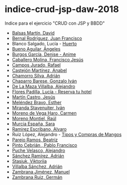 
# indice-crud-jsp-daw-2018
Indice para el ejercicio "CRUD con JSP y BBDD"

* [Balsas Martín, David](https://github.com/davidbalsasmartin/CRUD)
* [Bernal Rodríguez, Juan Francisco](https://github.com/jfbernal92/CRUD)
* Blanco Salgado, Lucía - [Huerto](https://github.com/lucia-blanco/CRUD/tree/v1.0)
* [Bueno Aguilar, Ángeles](https://github.com/angelesbueno/CRUD_JSP)
* [Burgos García, Denise - Anime ](https://github.com/Denise98/Ejercicio-CRUD)
* [Caballero Molina, Francisco Jesús](https://github.com/fjcmolina/CRUD-con-JSP-Y-BBDD)
* [Campos Jurado, Rafael](https://github.com/rafacampjurado/CRUD_REPTILES)
* [Castejón Martínez, Anabel](https://github.com/ancastm/CRUD_LIBROS)
* [Chamorro Silva, Adrián](https://github.com/AdrianChSilva/CRUD-Videojuegos)
* [Chaparro Barese, Gonzalo Iván](https://github.com/gonzaloivan121/CRUD_JSP_2018)
* [De La Maza Villalba, Alejandro](https://github.com/alejndr/CRUD)
* [Flores Padilla, Lucía - Reserva tu hotel](https://github.com/luciaflores25/CRUD_JSP)
* [Martín Castro, Jesús](https://github.com/Jesusmc82/CrudJSP.git)
* [Meléndez Bravo, Esther](https://github.com/esthermelendez/CRUD_JSP)
* [Miranda Stavenuiter, Iván](https://github.com/ivanmirandastavenuiter/CRUD)
* [Moreno de Vega Haro, Carmen](https://github.com/CarmenMorenodeVega/CRUD_JSP.git)
* [Moreno Montiel, Raúl](https://github.com/RaaulMM/CRUD_JSP)
* [Murcia España, Sara](https://github.com/SaraMurcia/CRUD)
* [Ramirez Escribano, Alvaro](https://github.com/AlvaroRamirezEscribano/CRUD_JSP)
* Ruiz López, Alejandro - [Tipos y Compras de Mangos](https://github.com/AleRui/CRUD_MangoAxarquia)
* [Parejo Ramos, Beatriz](https://github.com/BeatrizPR/CRUD) 
* [Pinto Cebrián , Pablo Francisco](https://github.com/pablopinto/CrudJsp)
* [Puche Velasco, Alejandro](https://github.com/AlejandroPuche/CRUD-2.0)
* [Sánchez Ramírez, Adrián](https://github.com/adriansanchezramirez/CRUD-.git)
* [Stasiuk, Viktoriia](https://github.com/viktoriiaStasiuk/CRUD)
* [Villalba Sánchez, Adrián](https://github.com/AdrianVillalbaSanchez/CRUD)
* [Zambrana Jiménez, Manuel](https://github.com/manuelzambrana/CRUD_JSP)
* [Zambrana Ruiz, Germán](https://github.com/GermanZR98/CRUD2018v2)
